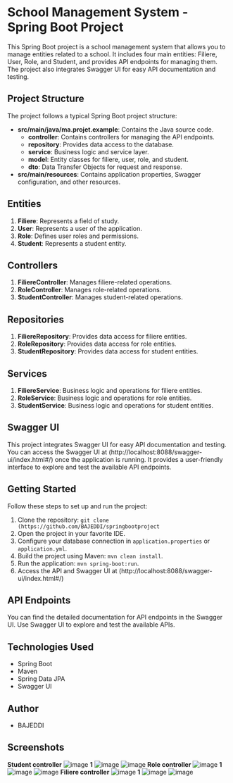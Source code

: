 
# School Management System - Spring Boot Project

This Spring Boot project is a school management system that allows you to manage entities related to a school. It includes four main entities: Filiere, User, Role, and Student, and provides API endpoints for managing them. The project also integrates Swagger UI for easy API documentation and testing.


## Project Structure

The project follows a typical Spring Boot project structure:

- **src/main/java/ma.projet.example**: Contains the Java source code.
  - **controller**: Contains controllers for managing the API endpoints.
  - **repository**: Provides data access to the database.
  - **service**: Business logic and service layer.
  - **model**: Entity classes for filiere, user, role, and student.
  - **dto**: Data Transfer Objects for request and response.
- **src/main/resources**: Contains application properties, Swagger configuration, and other resources.

## Entities

1. **Filiere**: Represents a field of study.
2. **User**: Represents a user of the application.
3. **Role**: Defines user roles and permissions.
4. **Student**: Represents a student entity.

## Controllers

1. **FiliereController**: Manages filiere-related operations.
2. **RoleController**: Manages role-related operations.
3. **StudentController**: Manages student-related operations.

## Repositories

1. **FiliereRepository**: Provides data access for filiere entities.
2. **RoleRepository**: Provides data access for role entities.
3. **StudentRepository**: Provides data access for student entities.

## Services

1. **FiliereService**: Business logic and operations for filiere entities.
2. **RoleService**: Business logic and operations for role entities.
3. **StudentService**: Business logic and operations for student entities.

## Swagger UI

This project integrates Swagger UI for easy API documentation and testing. You can access the Swagger UI at (http://localhost:8088/swagger-ui/index.html#/) once the application is running. It provides a user-friendly interface to explore and test the available API endpoints.

## Getting Started

Follow these steps to set up and run the project:

1. Clone the repository: `git clone (https://github.com/BAJEDDI/springbootproject`
2. Open the project in your favorite IDE.
3. Configure your database connection in `application.properties` or `application.yml`.
4. Build the project using Maven: `mvn clean install`.
5. Run the application: `mvn spring-boot:run`.
6. Access the API and Swagger UI at (http://localhost:8088/swagger-ui/index.html#/)

## API Endpoints

You can find the detailed documentation for API endpoints in the Swagger UI. Use Swagger UI to explore and test the available APIs.

## Technologies Used

- Spring Boot
- Maven
- Spring Data JPA
- Swagger UI

## Author

- BAJEDDI

## Screenshots
**Student controller**
![image](https://github.com/BAJEDDI/springbootproject/assets/147507670/e9842238-addb-4fd8-b0be-4f04bf9b5101)
**1**
![image](https://github.com/BAJEDDI/springbootproject/assets/147507670/26e44e51-cd02-4908-9f9b-2b284be175fa)
![image](https://github.com/BAJEDDI/springbootproject/assets/147507670/b85f1fdb-86aa-4c2c-896d-98527ce555a9)
**Role controller**
![image](https://github.com/BAJEDDI/springbootproject/assets/147507670/bc96c852-ea83-4aa7-a99c-ddc788620f7d)
**1**
![image](https://github.com/BAJEDDI/springbootproject/assets/147507670/fe37b093-d6cc-4171-9243-4dd4902e78c8)
![image](https://github.com/BAJEDDI/springbootproject/assets/147507670/a8f07c5c-cc64-4513-a7b1-8b1e13f4f18d)
**Filiere controller**
![image](https://github.com/BAJEDDI/springbootproject/assets/147507670/a66e7d8b-6648-44ca-89d9-fed00f05f0cc)
**1**
![image](https://github.com/BAJEDDI/springbootproject/assets/147507670/5ad14a36-bf6a-4aa8-896a-087d1e75d44f)
![image](https://github.com/BAJEDDI/springbootproject/assets/147507670/5bbcb751-714d-4397-bb91-176890a46c5f)


